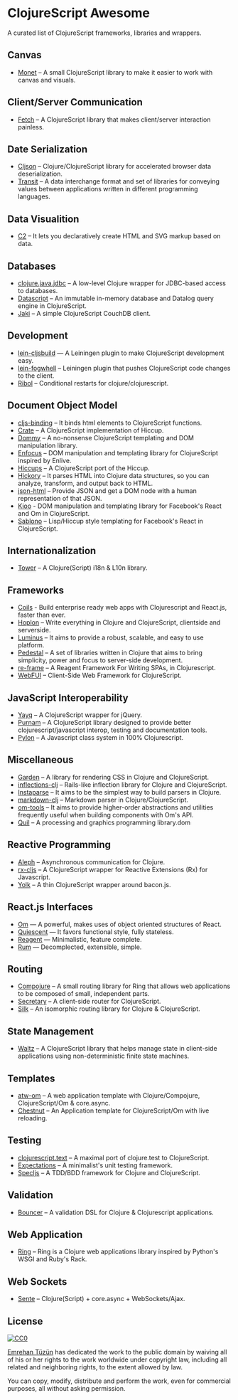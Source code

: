 # ClojureScript Awesome

A curated list of ClojureScript frameworks, libraries and wrappers.


## Canvas
- [Monet](https://github.com/rm-hull/monet) – A small ClojureScript library to make it easier to work with canvas and visuals.


## Client/Server Communication
- [Fetch](https://github.com/LightTable/fetch) – A ClojureScript library that makes client/server interaction painless.


## Date Serialization
- [Cljson](https://github.com/tailrecursion/cljson) –  Clojure/ClojureScript library for accelerated browser data deserialization.
- [Transit](https://github.com/cognitect/transit-cljs) –  A data interchange format and set of libraries for conveying values between applications written in different programming languages.


## Data Visualition
- [C2](https://keminglabs.com/c2) – It lets you declaratively create HTML and SVG markup based on data.


## Databases
- [clojure.java.jdbc](https://github.com/clojure/java.jdbc) – A low-level Clojure wrapper for JDBC-based access to databases.
- [Datascript](https://github.com/tonsky/datascript) – An immutable in-memory database and Datalog query engine in ClojureScript.
- [Jaki](https://github.com/pandeiro/jaki) – A simple ClojureScript CouchDB client.


## Development
- [lein-cljsbuild](http://github.com/emezeske/lein-cljsbuild) — A Leiningen plugin to make ClojureScript development easy.
- [lein-fogwhell](https://github.com/bhauman/lein-figwheel) –  Leiningen plugin that pushes ClojureScript code changes to the client.
- [Ribol](http://docs.caudate.me/ribol/) –  Conditional restarts for clojure/clojurescript.


## Document Object Model
- [cljs-binding](https://github.com/fluentsoftware/cljs-binding) – It binds html elements to ClojureScript functions.
- [Crate](https://github.com/ibdknox/crate) –  A ClojureScript implementation of Hiccup.
- [Dommy](https://github.com/Prismatic/dommy) –  A no-nonsense ClojureScript templating and DOM manipulation library.
- [Enfocus](http://ckirkendall.github.io/enfocus-site/) –  DOM manipulation and templating library for ClojureScript inspired by Enlive.
- [Hiccups](https://github.com/teropa/hiccups) – A ClojureScript port of the Hiccup.
- [Hickory](https://github.com/davidsantiago/hickory) – It parses HTML into Clojure data structures, so you can analyze, transform, and output back to HTML.
- [json-html](https://github.com/yogthos/json-html) –  Provide JSON and get a DOM node with a human representation of that JSON.
- [Kioo](https://github.com/ckirkendall/kioo) - DOM manipulation and templating library for Facebook's React and Om in ClojureScript. 
- [Sablono](https://github.com/r0man/sablono) –  Lisp/Hiccup style templating for Facebook's React in ClojureScript.


## Internationalization
- [Tower](https://github.com/ptaoussanis/tower) – A Clojure(Script) i18n & L10n library.


## Frameworks
- [Coils](http://coils.cc/) - Build enterprise ready web apps with Clojurescript and React.js, faster than ever.
- [Hoplon](http://hoplon.io) – Write everything in Clojure and ClojureScript, clientside and serverside.
- [Luminus](http://www.luminusweb.net/) – It aims to provide a robust, scalable, and easy to use platform.
- [Pedestal](https://github.com/pedestal/pedestal) – A set of libraries written in Clojure that aims to bring simplicity, power and focus to server-side development.
- [re-frame](https://github.com/Day8/re-frame) – A Reagent Framework For Writing SPAs, in Clojurescript.
- [WebFUI](https://github.com/drcode/webfui) –  Client-Side Web Framework for ClojureScript.


## JavaScript Interoperability
- [Yayq](https://github.com/ibdknox/jayq) – A ClojureScript wrapper for jQuery.
- [Purnam](http://purnam.github.io/purnam/) – A ClojureScript library designed to provide better clojurescript/javascript interop, testing and documentation tools.
- [Pylon](https://github.com/bodil/pylon) – A Javascript class system in 100% Clojurescript.


## Miscellaneous
- [Garden](https://github.com/noprompt/garden) – A library for rendering CSS in Clojure and ClojureScript.
- [inflections-clj](https://github.com/r0man/inflections-clj) – Rails-like inflection library for Clojure and ClojureScript.
- [Instaparse](https://github.com/Engelberg/instaparse) – It aims to be the simplest way to build parsers in Clojure.
- [markdown-clj](https://github.com/yogthos/markdown-clj) –  Markdown parser in Clojure/ClojureScript.
- [om-tools](https://github.com/Prismatic/om-tools) – It aims to provide higher-order abstractions and utilities frequently useful when building components with Om's API.
- [Quil](https://github.com/quil/quil) – A processing and graphics programming library.dom


## Reactive Programming
- [Aleph](https://github.com/ztellman/aleph) – Asynchronous communication for Clojure.
- [rx-cljs](https://github.com/leonardoborges/rx-cljs) –  A ClojureScript wrapper for Reactive Extensions (Rx) for Javascript.
- [Yolk](https://github.com/Cicayda/yolk) –  A thin ClojureScript wrapper around bacon.js.


## React.js Interfaces
- [Om](https://github.com/omcljs/om) — A powerful, makes uses of object oriented structures of React.
- [Quiescent](https://github.com/levand/quiescent) — It favors functional style, fully stateless.
- [Reagent](http://reagent-project.github.io/) — Minimalistic, feature complete.
- [Rum](https://github.com/tonsky/rum) — Decomplected, extensible, simple.


## Routing
- [Compojure](https://github.com/weavejester/compojure) – A small routing library for Ring that allows web applications to be composed of small, independent parts.
- [Secretary](https://github.com/gf3/secretary) –  A client-side router for ClojureScript.
- [Silk](https://github.com/DomKM/silk) – An isomorphic routing library for Clojure & ClojureScript.


## State Management
- [Waltz](https://github.com/ibdknox/waltz) – A ClojureScript library that helps manage state in client-side applications using non-deterministic finite state machines.


## Templates
- [atw-om](https://github.com/zaiste/atw-om) – A web application template with Clojure/Compojure, ClojureScript/Om & core.async.
- [Chestnut](https://github.com/plexus/chestnut) –  An Application template for ClojureScript/Om with live reloading.

## Testing
- [clojurescript.text](https://github.com/cemerick/clojurescript.test) – A maximal port of clojure.test to ClojureScript.
- [Expectations](http://jayfields.com/expectations/) – A minimalist's unit testing framework.
- [Specljs](http://speclj.com/specljs) – A TDD/BDD framework for Clojure and ClojureScript.


## Validation
- [Bouncer](https://github.com/leonardoborges/bouncer) – A validation DSL for Clojure & Clojurescript applications.

## Web Application
- [Ring](https://github.com/ring-clojure/ring) – Ring is a Clojure web applications library inspired by Python's WSGI and Ruby's Rack.


## Web Sockets
- [Sente](https://github.com/ptaoussanis/sente) –  Clojure(Script) + core.async + WebSockets/Ajax.


## License
[![CC0](http://i.creativecommons.org/p/zero/1.0/88x31.png)](http://creativecommons.org/publicdomain/zero/1.0/)

[Emrehan Tüzün](http://github.com/emrehan) has dedicated the work to the public domain by waiving all of his or her rights to the work worldwide under copyright law, including all related and neighboring rights, to the extent allowed by law.

You can copy, modify, distribute and perform the work, even for commercial purposes, all without asking permission.
